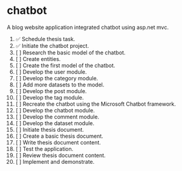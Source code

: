 # chatbot

A blog website application integrated chatbot using asp.net mvc.

1. :white_check_mark: Schedule thesis task.
2. :white_check_mark: Initiate the chatbot project.
3.   [ ] Research the basic model of the chatbot.
4.   [ ] Create entities.
5.   [ ] Create the first model of the chatbot.
5.   [ ] Develop the user module.
5.   [ ] Develop the category module.
5.   [ ] Add more datasets to the model.
5.   [ ] Develop the post module.
5.   [ ] Develop the tag module.
5.   [ ] Recreate the chatbot using the Microsoft Chatbot framework.
5.   [ ] Develop the chatbot module.
5.   [ ] Develop the comment module.
5.   [ ] Develop the dataset module.
5.   [ ] Initiate thesis document.
5.   [ ] Create a basic thesis document.
5.   [ ] Write thesis document content.
5.   [ ] Test the application.
5.   [ ] Review thesis document content.
5.   [ ] Implement and demonstrate.
